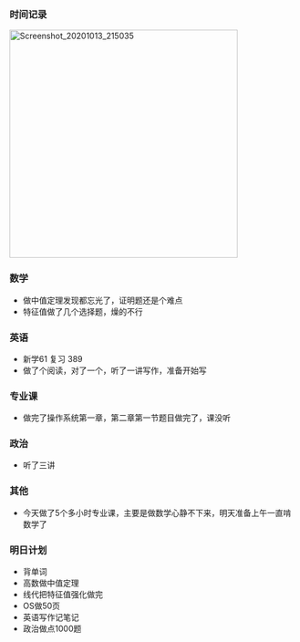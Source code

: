 ### 时间记录

<img src="https://raw.githubusercontent.com/Kong-PR/Typora-picture/master/img/Screenshot_20201013_215035.jpg" alt="Screenshot_20201013_215035" width=400 />

### 数学

- 做中值定理发现都忘光了，证明题还是个难点
- 特征值做了几个选择题，燥的不行

### 英语

- 新学61 复习 389
- 做了个阅读，对了一个，听了一讲写作，准备开始写

### 专业课

- 做完了操作系统第一章，第二章第一节题目做完了，课没听

### 政治

- 听了三讲

### 其他

- 今天做了5个多小时专业课，主要是做数学心静不下来，明天准备上午一直啃数学了

### 明日计划

- 背单词
- 高数做中值定理
- 线代把特征值强化做完
- OS做50页
- 英语写作记笔记
- 政治做点1000题